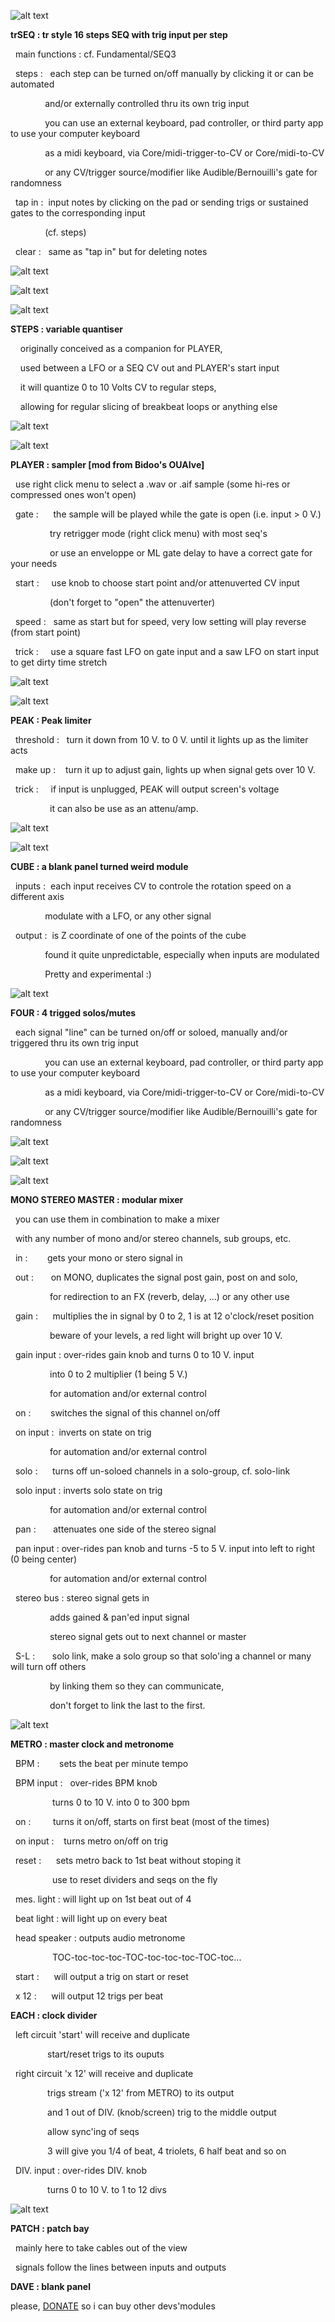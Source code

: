 ![alt text](/cf.png)


**trSEQ : tr style 16 steps SEQ with trig input per step**

  main functions : cf. Fundamental/SEQ3
  
  steps :   each step can be turned on/off manually by clicking it or can be automated
  
              and/or externally controlled thru its own trig input
            
              you can use an external keyboard, pad controller, or third party app to use your computer keyboard
            
              as a midi keyboard, via Core/midi-trigger-to-CV or Core/midi-to-CV
            
              or any CV/trigger source/modifier like Audible/Bernouilli's gate for randomness
            
  tap in :  input notes by clicking on the pad or sending trigs or sustained gates to the corresponding input
  
              (cf. steps)
            
  clear :   same as "tap in" but for deleting notes
  
![alt text](/screens/trseq1.png)

![alt text](/screens/trseq2.png)

![alt text](/screens/trseq3.png)





**STEPS : variable quantiser**

    originally conceived as a companion for PLAYER,
  
    used between a LFO or a SEQ CV out and PLAYER's start input
  
    it will quantize 0 to 10 Volts CV to regular steps,
  
    allowing for regular slicing of breakbeat loops or anything else
  
![alt text](/screens/steps1.png)

![alt text](/screens/steps2.png)





**PLAYER : sampler [mod from Bidoo's OUAIve]**
  
  use right click menu to select a .wav or .aif sample (some hi-res or compressed ones won't open)
  
  gate :      the sample will be played while the gate is open (i.e. input > 0 V.)
  
                try retrigger mode (right click menu) with most seq's
              
                or use an enveloppe or ML gate delay to have a correct gate for your needs
              
  start :     use knob to choose start point and/or attenuverted CV input 
  
                (don't forget to "open" the attenuverter)
              
  speed :   same as start but for speed, very low setting will play reverse (from start point)
  
  trick :     use a square fast LFO on gate input and a saw LFO on start input to get dirty time stretch
  
![alt text](/screens/player1.png)

![alt text](/screens/player2.png)





**PEAK : Peak limiter**

  threshold :   turn it down from 10 V. to 0 V. until it lights up as the limiter acts
  
  make up :     turn it up to adjust gain, lights up when signal gets over 10 V.
  
  
  trick :     if input is unplugged, PEAK will output screen's voltage
  
                it can also be use as an attenu/amp.
              
![alt text](/screens/peak1.png)

![alt text](/screens/peak2.png)

  
  
  

**CUBE : a blank panel turned weird module**

  inputs :  each input receives CV to controle the rotation speed on a different axis
  
              modulate with a LFO, or any other signal
            
  output :  is Z coordinate of one of the points of the cube
  
              found it quite unpredictable, especially when inputs are modulated
            
              Pretty and experimental :)
            
![alt text](/screens/cube1.png)

     

**FOUR : 4 trigged solos/mutes**

  each signal "line" can be turned on/off or soloed, manually and/or triggered thru its own trig input
  
              you can use an external keyboard, pad controller, or third party app to use your computer keyboard
            
              as a midi keyboard, via Core/midi-trigger-to-CV or Core/midi-to-CV
            
              or any CV/trigger source/modifier like Audible/Bernouilli's gate for randomness
            
![alt text](/screens/four1.png)

![alt text](/screens/four2.png)

![alt text](/screens/four3.png)





**MONO STEREO MASTER : modular mixer**

  you can use them in combination to make a mixer 
  
  with any number of mono and/or stereo channels, sub groups, etc.
  
  
  
  in :        gets your mono or stero signal in
  
  out :       on MONO, duplicates the signal post gain, post on and solo, 
  
                for redirection to an FX (reverb, delay, ...) or any other use
              
              
  gain :      multiplies the in signal by 0 to 2, 1 is at 12 o'clock/reset position
  
                beware of your levels, a red light will bright up over 10 V.
              
  gain input : over-rides gain knob and turns 0 to 10 V. input 
  
                into 0 to 2 multiplier (1 being 5 V.) 
              
                for automation and/or external control
              
              
  on :        switches the signal of this channel on/off
  
  on input :  inverts on state on trig
  
                for automation and/or external control
              
              
              
  solo :      turns off un-soloed channels in a solo-group, cf. solo-link
  
  solo input : inverts solo state on trig
  
                for automation and/or external control
              
              
              
  pan :       attenuates one side of the stereo signal
  
  pan input : over-rides pan knob and turns -5 to 5 V. input into left to right (0 being center)
  
                for automation and/or external control
              
              
  
  stereo bus : stereo signal gets in 
  
                adds gained & pan'ed input signal
              
                stereo signal gets out to next channel or master
              
              
  S-L :       solo link, make a solo group so that solo'ing a channel or many will turn off others 
  
                by linking them so they can communicate, 
              
                don't forget to link the last to the first.
  
  ![alt text](/screens/mixer.png)
  
  
  
  
  

**METRO : master clock and metronome**

  BPM :        sets the beat per minute tempo
  
  BPM input :   over-rides BPM knob
  
                 turns 0 to 10 V. into 0 to 300 bpm
               
  on :         turns it on/off, starts on first beat (most of the times)

  on input :    turns metro on/off on trig
  
  reset :      sets metro back to 1st beat without stoping it
  
                 use to reset dividers and seqs on the fly
               
  mes. light : will light up on 1st beat out of 4
  
  beat light : will light up on every beat
  
  head speaker : outputs audio metronome

                 TOC-toc-toc-toc-TOC-toc-toc-toc-TOC-toc...
                 
  start :      will output a trig on start or reset
  
  x 12 :      will output 12 trigs per beat
  




**EACH : clock divider**

  left circuit 'start' will receive and duplicate
  
               start/reset trigs to its ouputs
  
  right circuit 'x 12' will receive and duplicate
  
               trigs stream ('x 12' from METRO) to its output
  
               and 1 out of DIV. (knob/screen) trig to the middle output
               
               allow sync'ing of seqs
               
               3 will give you 1/4 of beat, 4 triolets, 6 half beat and so on
               
  DIV. input : over-rides DIV. knob
  
               turns 0 to 10 V. to 1 to 12 divs

  ![alt text](/screens/clock.png)




**PATCH : patch bay**

  mainly here to take cables out of the view
  
  signals follow the lines between inputs and outputs




**DAVE : blank panel**


please, [DONATE](https://www.paypal.com/cgi-bin/webscr?cmd=_s-xclick&hosted_button_id=3CSNFE349G99Q) so i can buy other devs'modules
